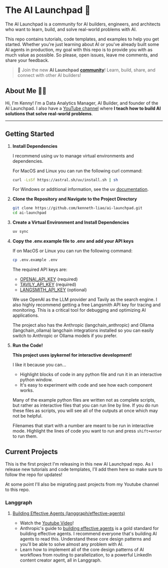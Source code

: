# The AI Launchpad 🚀

The AI Launchpad is a community for AI builders, engineers, and architects who want to learn, build, and solve real-world problems with AI.

This repo contains tutorials, code templates, and examples to help you get started. Whether you're just learning about AI or you've already built some AI agents in production, my goal with this repo is to provide you with as much value as possible. So please, open issues, leave me comments, and share your feedback.

> 💬 Join the new **AI Launchpad** [**community**](https://kenneth-liao.kit.com/join)! Learn, build, share, and connect with other AI builders!

## About Me 👋🏼

Hi, I'm Kenny! I'm a Data Analytics Manager, AI Builder, and founder of the AI Launchpad. I also have a [YouTube channel](https://www.youtube.com/@KennethLiao) where **I teach how to build AI solutions that solve real-world problems**.

---

## Getting Started

1. **Install Dependencies**

    I recommend using uv to manage virtual environments and dependencies.

    For MacOS and Linux you can run the following curl command:

    ```bash
    curl -LsSf https://astral.sh/uv/install.sh | sh
    ```

    For Windows or additional information, see the uv [documentation](https://docs.astral.sh/uv/getting-started/installation/).

2. **Clone the Repository and Navigate to the Project Directory**

    ```bash
    git clone https://github.com/kenneth-liao/ai-launchpad.git
    cd ai-launchpad
    ```

3. **Create a Virtual Environment and Install Dependencies**

    ```bash
    uv sync
    ```

4. **Copy the .env.example file to .env and add your API keys**

    If on MacOS or Linux you can run the following command:

    ```bash
    cp .env.example .env
    ```

    The required API keys are:
    - [OPENAI_API_KEY](https://platform.openai.com/account/api-keys) (required)
    - [TAVILY_API_KEY](https://tavily.com/) (required)
    - [LANGSMITH_API_KEY](https://smith.langchain.com/) (optional)

    We use OpenAI as the LLM provider and Tavily as the search engine. I also highly recommend getting a free Langsmith API key for tracing and monitoring. This is a critical tool for debugging and optimizing AI applications.

    The project also has the Anthropic (langchain_anthropic) and Ollama (langchain_ollama) langchain integrations installed so you can easily switch to Anthropic or Ollama models if you prefer.

5. **Run the Code!**

    **This project uses ipykernel for interactive development!**

    I like it because you can...
    - Highlight blocks of code in any python file and run it in an interactive python window.
    - It's easy to experiment with code and see how each component works.

    Many of the example python files are written not as complete scripts, but rather as interactive files that you can run line by line. If you do run these files as scripts, you will see all of the outputs at once which may not be helpful.

    Filenames that start with a number are meant to be run in interactive mode. Highlight the lines of code you want to run and press `shift+enter` to run them.

## Current Projects

This is the first project I'm releasing in this new AI Launchpad repo. As I release new tutorials and code templates, I'll add them here so make sure to follow the repo for updates!

At some point I'll also be migrating past projects from my Youtube channel to this repo.

### Langgraph

1. [Building Effective Agents (langgraph/effective-agents)](langgraph/effective-agents/README.md)

    - Watch the [Youtube Video](https://youtu.be/jsT4YUgz1E4)!
    - Anthropic's guide to [building effective agents](https://www.anthropic.com/engineering/building-effective-agents) is a gold standard for building effective agents. I recommend everyone that's building AI agents to read this. Understand these core design patterns and you'll be able to solve almost any problem with AI.
    - Learn how to implement all of the core design patterns of AI workflows from routing to parallelization, to a powerful LinkedIn content creator agent, all in Langgraph.
